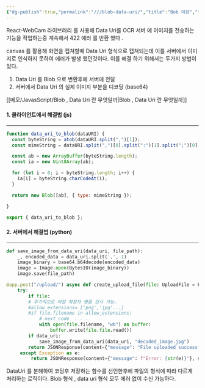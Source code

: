 ```yaml
---
{"dg-publish":true,"permalink":"///blob-data-uri/","title":"Bob 이란","tags":["javascript","python"]}
---
```



React-WebCam 라이브러리 를 사용해 Data Uri를 OCR 서버 에 이미지를 전송하는 기능을 작업하는중 계속해서 422 에러 를 반환 했다 .

canvas 를 활용해 화면을 캡쳐할때 Data Uri 형식으로 캡쳐되는데 
이를 서버에서 이미지로 인식하지 못하여 에러가 발생 했던것이다.
이를 해결 하기 위해서는 두가지 방법이 있다.

1.  Data Uri 를 Blob 으로 변환후에 서버에 전달
2.  서버에서 Data Uri 의 실제 이미지 부분을 디코딩 (base64)

[[메모/JavasScript/Blob , Data Uri 란 무엇일까\|Blob , Data Uri 란 무엇일까]]


#### 1. 클라이언트에서 해결법  (js)
---

```javascript
function data_uri_to_blob(dataURI) {
  const byteString = atob(dataURI.split(",")[1]);
  const mimeString = dataURI.split(",")[0].split(":")[1].split(";")[0];

  const ab = new ArrayBuffer(byteString.length);
  const ia = new Uint8Array(ab);

  for (let i = 0; i < byteString.length; i++) {
    ia[i] = byteString.charCodeAt(i);
  }

  return new Blob([ab], { type: mimeString });

}

export { data_uri_to_blob };
```


#### 2. 서버에서 해결법 (python)
---
```python
def save_image_from_data_uri(data_uri, file_path): 
	_, encoded_data = data_uri.split(',', 1) 
	image_binary = base64.b64decode(encoded_data) 
	image = Image.open(BytesIO(image_binary)) 
	image.save(file_path)
```

```python
@app.post("/upload/") async def create_upload_file(file: UploadFile = File(None), data_uri: str = None): 
	try: 
		if file: 
		# 추가적으로 파일 확장자 명을 검사 가능.
		#allow_extensions= ['png','jpg'...]
		#if file.filename in allow_estensions:
			# next code  . . .
			with open(file.filename, "wb") as buffer: 
				buffer.write(file.file.read()) 
		if data_uri: 
			save_image_from_data_uri(data_uri, "decoded_image.jpg") 
		return JSONResponse(content={"message": "File uploaded successfully"}, status_code=200)
	 except Exception as e: 
		 return JSONResponse(content={"message": f"Error: {str(e)}"}, status_code=500)
```

DataUri 를 분해하여 코딩후 저장하는 함수를 선언한후에 파일의 형식에 따라 다르게 처리하는 로직이다.  Blob 형식 , data uri 형식 모두 에러 없이 수신 가능하다.